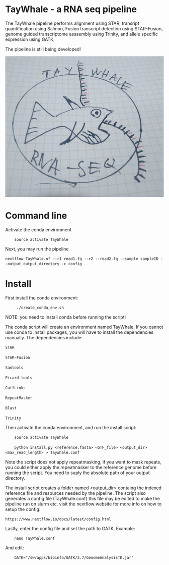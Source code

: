 # TayWhale - a RNA seq pipeline
The TayWhale pipeline performs alignment using STAR, transript quantification using Salmon, Fusion transcript detection using STAR-Fusion, genome guided transcriptome asssembly using Trinity,  and allele specific expression using GATK,

The pipeline is still being developed!

![TayWhale](TayWhale.jpg)

# Command line
Activate the conda environment

        source activate TayWhale

Next, you may run the pipeline

    nextflow TayWhale.nf --r1 read1.fq --r2 --read2.fq --sample sampleID --output output_directory -c config

# Install
First install the conda  environment:

         ./create_conda_env.sh

NOTE: you need to install conda before running the script!

The conda script will create an environment named TayWhale. If you cannot use conda to install packages, you will have to install the dependencies manually. The dependencies include:

    STAR
    
    STAR-Fusion

    Samtools

    Picard tools

    CuffLinks

    RepeatMasker

    Blast

    Trinity

Then activate the conda environment, and run the install script:

        source activate TayWhale

        python install.py <reference.fasta> <GTF_file> <output_dir> <max_read_length> > Taywhale.conf

Note the script does not apply repeatmasking, if you want to mask repeats, you could either apply the repeatmasker to the reference genome before running the script. You need to suply the absolute path of your output directory.

The install script creates a folder named <output_dir> containg the indexed reference file and resources needed by the pipeline. The script also generates a config file (TayWhale.conf) this file may be edited to make the pipeline run on
slurm etc. visit the nextflow website for more info on how to setup the config:

    https://www.nextflow.io/docs/latest/config.html

Lastly, enter the config file and set the path to GATK. Example:

        nano TayWhale.conf

And edit:    
    
        GATK="/sw/apps/bioinfo/GATK/3.7/GenomeAnalysisTK.jar"
